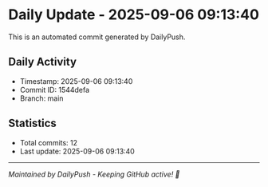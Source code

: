 # Daily Update - 2025-09-06 09:13:40

This is an automated commit generated by DailyPush.

## Daily Activity
- Timestamp: 2025-09-06 09:13:40
- Commit ID: 1544defa
- Branch: main

## Statistics
- Total commits: 12
- Last update: 2025-09-06 09:13:40

---
*Maintained by DailyPush - Keeping GitHub active! 🚀*
